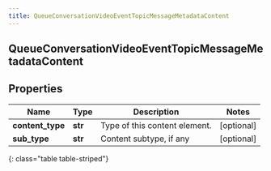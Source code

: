 ```yaml
---
title: QueueConversationVideoEventTopicMessageMetadataContent
---
```

## QueueConversationVideoEventTopicMessageMetadataContent

## Properties

|Name | Type | Description | Notes|
|------------ | ------------- | ------------- | -------------|
| **content_type** | **str** | Type of this content element. | [optional] |
| **sub_type** | **str** | Content subtype, if any | [optional] |
{: class="table table-striped"}


